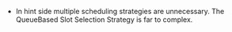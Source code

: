 - In hint side multiple scheduling strategies are unnecessary. The QueueBased Slot Selection Strategy is far to complex.